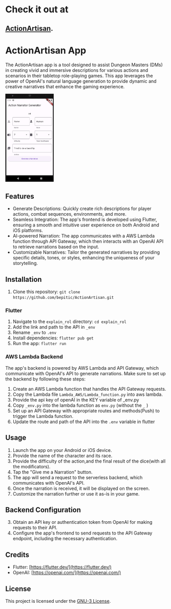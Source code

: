 # Check it out at 
## [ActionArtisan](https://main.dc3wixtzurzli.amplifyapp.com).
# ActionArtisan  App

The ActionArtisan app is a tool designed to assist Dungeon Masters (DMs) in creating vivid and immersive descriptions for various actions and scenarios in their tabletop role-playing games. This app leverages the power of OpenAI's natural language generation to provide dynamic and creative narratives that enhance the gaming experience.

<!-- ![App Screenshot](screenshot.png) Replace with an actual screenshot of your app -->
<img src="screenshot.png" width=30% height=30%>

## Features

- Generate Descriptions: Quickly create rich descriptions for player actions, combat sequences, environments, and more.
- Seamless Integration: The app's frontend is developed using Flutter, ensuring a smooth and intuitive user experience on both Android and iOS platforms.
- AI-powered Narration: The app communicates with a AWS Lambda function through API Gateway, which then interacts with an OpenAI API to retrieve narrations based on the input.
- Customizable Narratives: Tailor the generated narratives by providing specific details, tones, or styles, enhancing the uniqueness of your storytelling.

## Installation

1. Clone this repository: `git clone https://github.com/bepitic/ActionArtisan.git`

### Flutter

1. Navigate to the `explain_rol` directory: `cd explain_rol`
2. Add the link and path to the API in `_env`
3. Rename `_env` to `.env`
4. Install dependencies: `flutter pub get`
5. Run the app: `flutter run`

### AWS Lambda Backend

The app's backend is powered by AWS Lambda and API Gateway, which communicate with OpenAI's API to generate narrations. Make sure to set up the backend by following these steps:

1. Create an AWS Lambda function that handles the API Gateway requests. 
2. Copy the Lambda file `Lambda_AWS/Lambda_function.py` into aws lambda.
3. Provide the api key of openAI in the KEY variable of _env.py
4. Copy `_env.py` into the lambda function as `env.py` (without the `_` )
5. Set up an API Gateway with appropriate routes and methods(Push) to trigger the Lambda function.
6. Update the route and path of the API into the `.env` variable in flutter

## Usage

1. Launch the app on your Android or iOS device.
2. Provide the name of the character and its race.
3. Provide the difficulty of the action,and the final result of the dice(with all the modificators).
4. Tap the "Give me a Narration" button.
5. The app will send a request to the serverless backend, which communicates with OpenAI's API.
6. Once the narration is received, it will be displayed on the screen.
7. Customize the narration further or use it as-is in your game.

## Backend Configuration

3. Obtain an API key or authentication token from OpenAI for making requests to their API.
4. Configure the app's frontend to send requests to the API Gateway endpoint, including the necessary authentication.

## Credits

- Flutter: [https://flutter.dev/](https://flutter.dev/)
- OpenAI: [https://openai.com/](https://openai.com/)

## License

This project is licensed under the [GNU-3 License](https://github.com/Bepitic/ActionArtisan/blob/main/LICENSE).

